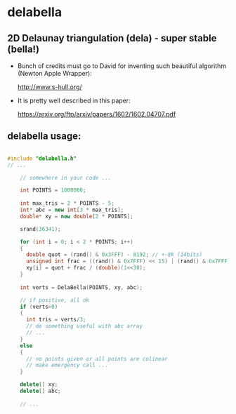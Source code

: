 # delabella
## 2D Delaunay triangulation (dela) - super stable (bella!)

- Bunch of credits must go to David for inventing such beautiful algorithm (Newton Apple Wrapper):

  http://www.s-hull.org/

- It is pretty well described in this paper:

  https://arxiv.org/ftp/arxiv/papers/1602/1602.04707.pdf

## delabella usage:

```c++

#include "delabella.h"
// ...

    // somewhere in your code ...

    int POINTS = 1000000;
    
    int max_tris = 2 * POINTS - 5;
    int* abc = new int[3 * max_tris];
    double* xy = new double[2 * POINTS];

    srand(36341);

    for (int i = 0; i < 2 * POINTS; i++)
    {
      double quot = (rand() & 0x3FFF) - 8192; // +-8k (14bits)
      unsigned int frac = ((rand() & 0x7FFF) << 15) | (rand() & 0x7FFF); // 30 bits
      xy[i] = quot + frac / (double)(1<<30);
    }
  
    int verts = DelaBella(POINTS, xy, abc);

    // if positive, all ok 
    if (verts>0)
    {
      int tris = verts/3;
      // do something useful with abc array
      // ...
    }
    else
    {
      // no points given or all points are colinear
      // make emergency call ...
    }

    delete[] xy;
    delete[] abc;
    
    // ...

```
